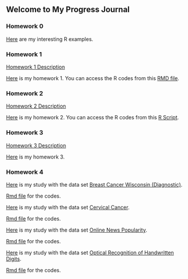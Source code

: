 ## Welcome to My Progress Journal

### Homework 0

[Here](https://bu-ie-582.github.io/fall20-fatmadumlupinar/files/example_homework_0.html) are my interesting R examples.

### Homework 1

[Homework 1 Description](https://bu-ie-582.github.io/fall20-fatmadumlupinar/files/HW1/IE582_Fall20_Homework1.pdf) 

[Here](https://bu-ie-582.github.io/fall20-fatmadumlupinar/files/HW1/IE582_HW1.html) is my homework 1. You can access the R codes from this [RMD file](https://bu-ie-582.github.io/fall20-fatmadumlupinar/files/HW1/IE582_HW1.Rmd).
 
### Homework 2
 
[Homework 2 Description](https://bu-ie-582.github.io/fall20-fatmadumlupinar/files/HW2/IE582_Fall20_Homework2.pdf) 
 
[Here](https://bu-ie-582.github.io/fall20-fatmadumlupinar/files/HW2/IE582_HW2.html) is my homework 2. You can access the R codes from this [R Script](https://bu-ie-582.github.io/fall20-fatmadumlupinar/files/HW2/HW2.R).

### Homework 3

[Homework 3 Description](https://bu-ie-582.github.io/fall20-fatmadumlupinar/files/HW3/IE582_Fall2020_Homework3.pdf) 
 
[Here](https://bu-ie-582.github.io/fall20-fatmadumlupinar/files/HW3/IE582_HW3.html) is my homework 3.

### Homework 4

 
[Here](https://bu-ie-582.github.io/fall20-fatmadumlupinar/files/hw4/BreastC_Report.html) is my study with the data set [Breast Cancer Wisconsin (Diagnostic)](http://archive.ics.uci.edu/ml/datasets/Breast+Cancer+Wisconsin+%28Diagnostic%29).

[Rmd file]((https://bu-ie-582.github.io/fall20-fatmadumlupinar/files/hw4/BreastC_Report.Rmd) ) for the codes.

[Here](https://bu-ie-582.github.io/fall20-fatmadumlupinar/files/hw4/CervicalC_Report.html) is my study with the data set [Cervical Cancer](http://archive.ics.uci.edu/ml/datasets/Cervical+cancer+%28Risk+Factors%29).

[Rmd file]((https://bu-ie-582.github.io/fall20-fatmadumlupinar/files/hw4/CervicalC_Report.Rmd) ) for the codes.

[Here](https://bu-ie-582.github.io/fall20-fatmadumlupinar/files/hw4/HDigits_Report.html) is my study with the data set [Online News Popularity](http://archive.ics.uci.edu/ml/datasets/Online+News+Popularity).

[Rmd file]((https://bu-ie-582.github.io/fall20-fatmadumlupinar/files/hw4/HDigits_Report.Rmd) ) for the codes.

[Here](https://bu-ie-582.github.io/fall20-fatmadumlupinar/files/hw4/ONews.html) is my study with the data set [Optical Recognition of Handwritten Digits](http://archive.ics.uci.edu/ml/datasets/Optical+Recognition+of+Handwritten+Digits).

[Rmd file]((https://bu-ie-582.github.io/fall20-fatmadumlupinar/files/hw4/ONews.Rmd) ) for the codes.
